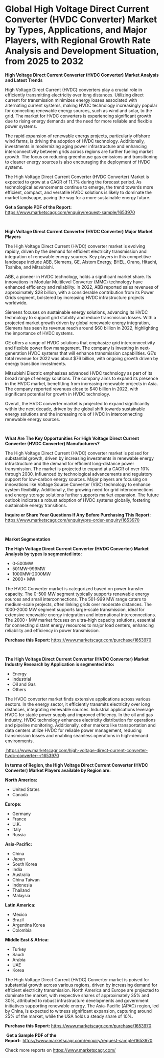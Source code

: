 <p><h1>Global High Voltage Direct Current Converter (HVDC Converter) Market by Types, Applications, and Major Players, with Regional Growth Rate Analysis and Development Situation, from 2025 to 2032</h1></p><p><strong>High Voltage Direct Current Converter (HVDC Converter) Market Analysis and Latest Trends</strong></p>
<p><p>High Voltage Direct Current (HVDC) converters play a crucial role in efficiently transmitting electricity over long distances. Utilizing direct current for transmission minimizes energy losses associated with alternating current systems, making HVDC technology increasingly popular for connecting renewable energy sources, such as wind and solar, to the grid. The market for HVDC converters is experiencing significant growth due to rising energy demands and the need for more reliable and flexible power systems.</p><p>The rapid expansion of renewable energy projects, particularly offshore wind farms, is driving the adoption of HVDC technology. Additionally, investments in modernizing aging power infrastructure and enhancing interconnectivity between grids across regions are further fueling market growth. The focus on reducing greenhouse gas emissions and transitioning to cleaner energy sources is also encouraging the deployment of HVDC systems. </p><p>The High Voltage Direct Current Converter (HVDC Converter) Market is expected to grow at a CAGR of 11.7% during the forecast period. As technological advancements continue to emerge, the trend towards more efficient, compact, and versatile HVDC solutions is likely to dominate the market landscape, paving the way for a more sustainable energy future.</p></p>
<p><strong>Get a Sample PDF of the Report:&nbsp;</strong> <a href="https://www.marketscagr.com/enquiry/request-sample/1653970?utm_campaign=3501&utm_medium=2&utm_source=Github&utm_content=ia&utm_term=11042025&utm_id=high-voltage-direct-current-converter-hvdc-converter">https://www.marketscagr.com/enquiry/request-sample/1653970</a></p>
<p>&nbsp;</p>
<p><strong>High Voltage Direct Current Converter (HVDC Converter) Major Market Players</strong></p>
<p><p>The High Voltage Direct Current (HVDC) converter market is evolving rapidly, driven by the demand for efficient electricity transmission and integration of renewable energy sources. Key players in this competitive landscape include ABB, Siemens, GE, Alstom Energy, BHEL, Orano, Hitachi, Toshiba, and Mitsubishi.</p><p>ABB, a pioneer in HVDC technology, holds a significant market share. Its innovations in Modular Multilevel Converter (MMC) technology have enhanced efficiency and reliability. In 2022, ABB reported sales revenues of approximately $28 billion, with a considerable contribution from its Power Grids segment, bolstered by increasing HVDC infrastructure projects worldwide.</p><p>Siemens focuses on sustainable energy solutions, advancing its HVDC technology to support grid stability and reduce transmission losses. With a projected market growth driven by global renewable energy integration, Siemens has seen its revenue reach around $60 billion in 2022, highlighting the importance of HVDC systems.</p><p>GE offers a range of HVDC solutions that emphasize grid interconnectivity and flexible power flow management. The company is investing in next-generation HVDC systems that will enhance transmission capabilities. GE’s total revenue for 2022 was about $76 billion, with ongoing growth driven by energy transition investments.</p><p>Mitsubishi Electric emphasizes advanced HVDC technology as part of its broad range of energy solutions. The company aims to expand its presence in the HVDC market, benefitting from increasing renewable projects in Asia. The company reported revenues close to $40 billion in 2022, with significant potential for growth in HVDC technology.</p><p>Overall, the HVDC converter market is projected to expand significantly within the next decade, driven by the global shift towards sustainable energy solutions and the increasing role of HVDC in interconnecting renewable energy sources.</p></p>
<p>&nbsp;</p>
<p><strong>What Are The Key Opportunities For High Voltage Direct Current Converter (HVDC Converter) Manufacturers?</strong></p>
<p><p>The High Voltage Direct Current (HVDC) converter market is poised for substantial growth, driven by increasing investments in renewable energy infrastructure and the demand for efficient long-distance power transmission. The market is projected to expand at a CAGR of over 10% through 2030, influenced by technological advancements and regulatory support for low-carbon energy sources. Major players are focusing on innovations like Voltage Source Converter (VSC) technology to enhance system flexibility. Additionally, the growing need for grid interconnections and energy storage solutions further supports market expansion. The future outlook indicates a robust adoption of HVDC systems globally, fostering sustainable energy transitions.</p></p>
<p><strong>Inquire or Share Your Questions If Any Before Purchasing This Report:</strong> <a href="https://www.marketscagr.com/enquiry/pre-order-enquiry/1653970?utm_campaign=3501&utm_medium=2&utm_source=Github&utm_content=ia&utm_term=11042025&utm_id=high-voltage-direct-current-converter-hvdc-converter">https://www.marketscagr.com/enquiry/pre-order-enquiry/1653970</a></p>
<p>&nbsp;</p>
<p><strong>Market Segmentation</strong></p>
<p><strong>The High Voltage Direct Current Converter (HVDC Converter) Market Analysis by types is segmented into:</strong></p>
<p><ul><li>0-500MW</li><li>501MW-999MW</li><li>1000MW-2000MW</li><li>2000+ MW</li></ul></p>
<p><p>The HVDC Converter market is categorized based on power transfer capacity. The 0-500 MW segment typically supports renewable energy sources and small interconnections. The 501-999 MW range caters to medium-scale projects, often linking grids over moderate distances. The 1000-2000 MW segment supports large-scale transmission, ideal for extensive renewable energy integration and international interconnections. The 2000+ MW market focuses on ultra-high capacity solutions, essential for connecting distant energy resources to major load centers, enhancing reliability and efficiency in power transmission.</p></p>
<p><strong>Purchase this Report:&nbsp;</strong><a href="https://www.marketscagr.com/purchase/1653970?utm_campaign=3501&utm_medium=2&utm_source=Github&utm_content=ia&utm_term=11042025&utm_id=high-voltage-direct-current-converter-hvdc-converter">https://www.marketscagr.com/purchase/1653970</a></p>
<p>&nbsp;</p>
<p><strong>The High Voltage Direct Current Converter (HVDC Converter) Market Industry Research by Application is segmented into:</strong></p>
<p><ul><li>Energy</li><li>Industrial</li><li>Oil and Gas</li><li>Others</li></ul></p>
<p><p>The HVDC converter market finds extensive applications across various sectors. In the energy sector, it efficiently transmits electricity over long distances, integrating renewable sources. Industrial applications leverage HVDC for stable power supply and improved efficiency. In the oil and gas industry, HVDC technology enhances electricity distribution for operations and pipeline monitoring. Additionally, other markets like transportation and data centers utilize HVDC for reliable power management, reducing transmission losses and enabling seamless operations in high-demand environments.</p></p>
<p><a href="https://www.marketscagr.com/high-voltage-direct-current-converter-hvdc-converter--r1653970?utm_campaign=3501&utm_medium=2&utm_source=Github&utm_content=ia&utm_term=11042025&utm_id=high-voltage-direct-current-converter-hvdc-converter">&nbsp;https://www.marketscagr.com/high-voltage-direct-current-converter-hvdc-converter--r1653970</a></p>
<p><strong>In terms of Region, the High Voltage Direct Current Converter (HVDC Converter) Market Players available by Region are:</strong></p>
<p>
    <p> <strong> North America: </strong>
        <ul>
            <li>United States</li>
            <li>Canada</li>
        </ul>
        </p> 
    <p> <strong> Europe: </strong>
        <ul>
            <li>Germany</li>
            <li>France</li>
            <li>U.K.</li>
            <li>Italy</li>
            <li>Russia</li>
        </ul>
        </p> 
    <p> <strong> Asia-Pacific: </strong>
        <ul>
            <li>China</li>
            <li>Japan</li>
            <li>South Korea</li>
            <li>India</li>
            <li>Australia</li>
            <li>China Taiwan</li>
            <li>Indonesia</li>
            <li>Thailand</li>
            <li>Malaysia</li>
        </ul>
        </p> 
    <p> <strong> Latin America: </strong>
        <ul>
            <li>Mexico</li>
            <li>Brazil</li>
            <li>Argentina Korea</li>
            <li>Colombia</li>
        </ul>
        </p> 
    <p> <strong> Middle East & Africa: </strong>
        <ul>
            <li>Turkey</li>
            <li>Saudi</li>
            <li>Arabia</li>
            <li>UAE</li>
            <li>Korea</li>
        </ul>
    </p>
    </p>
<p><p>The High Voltage Direct Current (HVDC) Converter market is poised for substantial growth across various regions, driven by increasing demand for efficient electricity transmission. North America and Europe are projected to dominate the market, with respective shares of approximately 35% and 30%, attributed to robust infrastructure developments and government initiatives supporting renewable energy. The Asia-Pacific (APAC) region, led by China, is expected to witness significant expansion, capturing around 25% of the market, while the USA holds a steady share of 10%.</p></p>
<p><strong>Purchase this Report: </strong><a href="https://www.marketscagr.com/purchase/1653970?utm_campaign=3501&utm_medium=2&utm_source=Github&utm_content=ia&utm_term=11042025&utm_id=high-voltage-direct-current-converter-hvdc-converter">https://www.marketscagr.com/purchase/1653970</a></p>
<p>&nbsp;<strong>Get a Sample PDF of the Report:&nbsp;&nbsp;</strong><a href="https://www.marketscagr.com/enquiry/request-sample/1653970?utm_campaign=3501&utm_medium=2&utm_source=Github&utm_content=ia&utm_term=11042025&utm_id=high-voltage-direct-current-converter-hvdc-converter">https://www.marketscagr.com/enquiry/request-sample/1653970</a></p>
<p><strong></strong></p>
<p>Check more reports on <a href="https://www.marketscagr.com/?utm_campaign=3501&utm_medium=2&utm_source=Github&utm_content=ia&utm_term=11042025&utm_id=high-voltage-direct-current-converter-hvdc-converter">https://www.marketscagr.com/</a></p>
